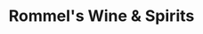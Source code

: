---
title: "Rommel's Wine & Spirits"
url: /beach-haven/rommels-wine-und-spirits/
shop: Spirituosen
---